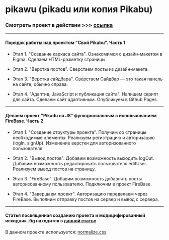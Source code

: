 # pikawu (pikadu или копия Pikabu)

### Смотреть проект в действии >>> [ссылка](https://woronokin.github.io/pikawu) 

--- 

#### Порядок работы над проектом "Свой Pikabu". Часть 1

* Этап 1. "Создание каркаса сайта".
Ознакомимся с дизайн-макетом в Figma.
Сделаем HTML-разметку страницы.

* Этап 2. "Верстка постов".
Сверстаем посты из дизайн-макета.

* Этап 3. "Верстка сайдбара".
Сверстаем Сайдбар — это такая панель на сайте, обычно справа.

* Этап 4. "Адаптив, JavaScript и публикация сайта".
Напишем скрипт для сайта.
Сделаем сайт адаптивным.
Опубликуем в Github Pages.

--- 

#### Делаем проект "Pikadu на JS" функциональным c использованием FireBase. Часть 2.

* Этап 1. "Создание структуры проекта".
Получим со страницы необходимые элементы.
Реализуем регистрацию и авторизацию (logIn, signUp).
Изменение верстки для авторизованного пользователя.

* Этап 2. "Вывод постов".
Добавим возможность выходить logOut.
Добавим возможность редактировать пользователя editUser.
Реализуем вывод постов на страницу.

* Этап 3. "FireBase".
Добавим возможность добавлять посты авторизованному пользователю.
Подключим в проект FireBase.

* Этап 4. "Завершаем проект".
Авторизацию переделаем через FireBase.
Выполним отправку постов на сервер и вывод с сервера.

--- 

#### Статья посвященная созданию проекта и модицифированный исходник .fig находится в [данной статье](https://nikonorow.ru/web-development-pikawu-kopiya-pikabo/)

В данном проекте используется: [normalize.css](https://github.com/necolas/normalize.css/)
